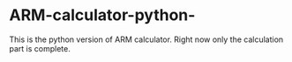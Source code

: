 # ARM-calculator-python-

This is the python version of ARM calculator. Right now only the calculation part is complete.
